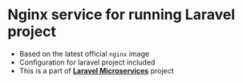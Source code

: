 # Nginx service for running Laravel project

- Based on the latest official `nginx` image
- Configuration for laravel project included
- This is a part of **[Laravel Microservices](https://github.com/FramgiaDockerTeam/laravel-microservices)** project
